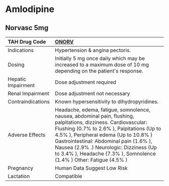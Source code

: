 # Amlodipine

## Norvasc 5mg

| TAH Drug Code      | [ONORV](https://www.tahsda.org.tw/drugs/hissearch.php?drug_code=ONORV)                                                                                                                                                                                                                                                                                            |
|:-------------------|:------------------------------------------------------------------------------------------------------------------------------------------------------------------------------------------------------------------------------------------------------------------------------------------------------------------------------------------------------------------|
| Indications        | Hypertension & angina pectoris.                                                                                                                                                                                                                                                                                                                                   |
| Dosing             | Initially 5 mg once daily which may be increased to a maximum dose of 10 mg depending on the patient's response.                                                                                                                                                                                                                                                  |
| Hepatic Impairment | Dose adjustment required                                                                                                                                                                                                                                                                                                                                          |
| Renal Impairment   | Dose adjustment not necessary                                                                                                                                                                                                                                                                                                                                     |
| Contraindications  | Known hypersensitivity to dihydropyridines.                                                                                                                                                                                                                                                                                                                       |
| Adverse Effects    | Headache, edema, fatigue, somnolence, nausea, abdominal pain, flushing, palpitations, dizziness. Cardiovascular: Flushing (0.7% to 2.6% ), Palpitations (Up to 4.5% ), Peripheral edema (Up to 10.8% ) Gastrointestinal: Abdominal pain (1.6% ), Nausea (2.9% .) Neurologic: Dizziness (Up to 3.4% ), Headache (7.3% ), Somnolence (1.4% ) Other: Fatigue (4.5% ) |
| Pregnancy          | Human Data Suggest Low Risk                                                                                                                                                                                                                                                                                                                                       |
| Lactation          | Compatible                                                                                                                                                                                                                                                                                                                                                        |

